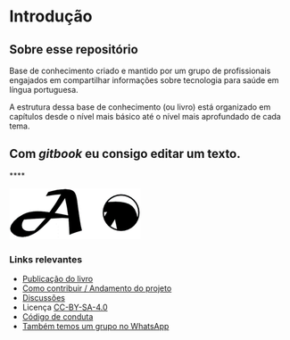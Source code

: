 # Introdução

## Sobre esse repositório

Base de conhecimento criado e mantido por um grupo de profissionais engajados em compartilhar informações sobre tecnologia para saúde em língua portuguesa.

A estrutura dessa base de conhecimento \(ou livro\) está organizado em capítulos desde o nível mais básico até o nível mais aprofundado de cada tema.



## Com _gitbook_ eu **consigo editar um texto.**  

\*\*\*\*

![e colocar uma imagem :\)](.gitbook/assets/imagem2.png)

### Links relevantes

* [Publicação do livro](https://ehealthbr.github.io/ehealth-book/)
* [Como contribuir / Andamento do projeto](https://github.com/EHealthBR/ehealth-book/issues)
* [Discussões](https://chat.whatsapp.com/IveedBybMzm3mbpR3Gfbc3)
* Licença [CC-BY-SA-4.0](https://ehealthbr.github.io/ehealth-book/LICENSE.txt)
* [Código de conduta](https://github.com/EHealthBR/ehealth-book/blob/master/CODE_OF_CONDUCT.md)
* [Também temos um grupo no WhatsApp](https://chat.whatsapp.com/IveedBybMzm3mbpR3Gfbc3)


